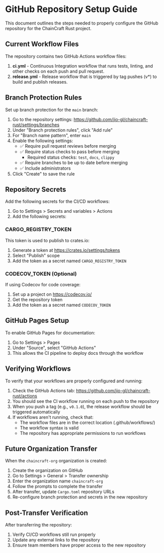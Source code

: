 # GitHub Repository Setup Guide

This document outlines the steps needed to properly configure the GitHub repository for the ChainCraft Rust project.

## Current Workflow Files

The repository contains two GitHub Actions workflow files:

1. **ci.yml** - Continuous Integration workflow that runs tests, linting, and other checks on each push and pull request.
2. **release.yml** - Release workflow that is triggered by tag pushes (v*) to build and publish releases.

## Branch Protection Rules

Set up branch protection for the `main` branch:

1. Go to the repository settings: https://github.com/jio-gl/chaincraft-rust/settings/branches
2. Under "Branch protection rules", click "Add rule"
3. For "Branch name pattern", enter `main`
4. Enable the following settings:
   - ✅ Require pull request reviews before merging
   - ✅ Require status checks to pass before merging
     - Required status checks: `test`, `docs`, `clippy`
   - ✅ Require branches to be up to date before merging
   - ✅ Include administrators
5. Click "Create" to save the rule

## Repository Secrets

Add the following secrets for the CI/CD workflows:

1. Go to Settings > Secrets and variables > Actions
2. Add the following secrets:

### CARGO_REGISTRY_TOKEN
This token is used to publish to crates.io:
1. Generate a token at https://crates.io/settings/tokens
2. Select "Publish" scope
3. Add the token as a secret named `CARGO_REGISTRY_TOKEN`

### CODECOV_TOKEN (Optional)
If using Codecov for code coverage:
1. Set up a project on https://codecov.io/
2. Get the repository token
3. Add the token as a secret named `CODECOV_TOKEN`

## GitHub Pages Setup

To enable GitHub Pages for documentation:

1. Go to Settings > Pages
2. Under "Source", select "GitHub Actions" 
3. This allows the CI pipeline to deploy docs through the workflow

## Verifying Workflows

To verify that your workflows are properly configured and running:

1. Check the GitHub Actions tab: https://github.com/jio-gl/chaincraft-rust/actions
2. You should see the CI workflow running on each push to the repository
3. When you push a tag (e.g., `v0.1.0`), the release workflow should be triggered automatically
4. If workflows aren't running, check that:
   - The workflow files are in the correct location (.github/workflows/)
   - The workflow syntax is valid
   - The repository has appropriate permissions to run workflows

## Future Organization Transfer

When the `chaincraft-org` organization is created:

1. Create the organization on GitHub
2. Go to Settings > General > Transfer ownership
3. Enter the organization name `chaincraft-org`
4. Follow the prompts to complete the transfer
5. After transfer, update `Cargo.toml` repository URLs
6. Re-configure branch protection and secrets in the new repository

## Post-Transfer Verification

After transferring the repository:

1. Verify CI/CD workflows still run properly
2. Update any external links to the repository
3. Ensure team members have proper access to the new repository 